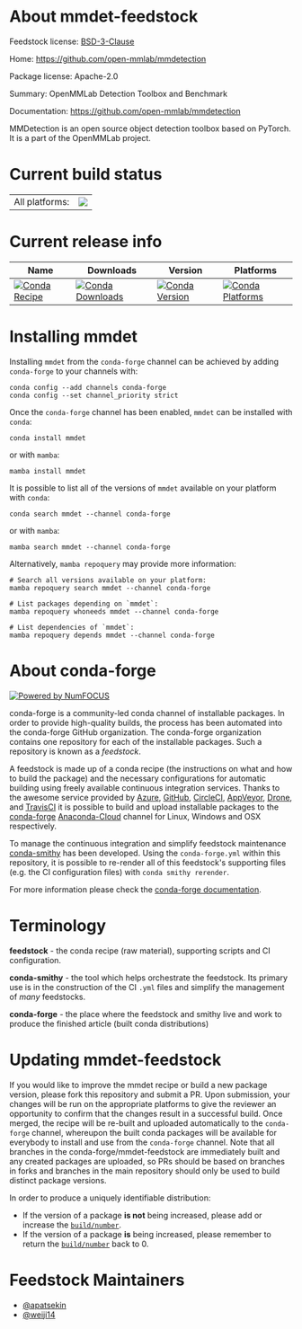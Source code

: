 About mmdet-feedstock
=====================

Feedstock license: [BSD-3-Clause](https://github.com/conda-forge/mmdet-feedstock/blob/main/LICENSE.txt)

Home: https://github.com/open-mmlab/mmdetection

Package license: Apache-2.0

Summary: OpenMMLab Detection Toolbox and Benchmark

Documentation: https://github.com/open-mmlab/mmdetection

MMDetection is an open source object detection toolbox based on PyTorch. It is a part of the OpenMMLab project.


Current build status
====================


<table><tr><td>All platforms:</td>
    <td>
      <a href="https://dev.azure.com/conda-forge/feedstock-builds/_build/latest?definitionId=16653&branchName=main">
        <img src="https://dev.azure.com/conda-forge/feedstock-builds/_apis/build/status/mmdet-feedstock?branchName=main">
      </a>
    </td>
  </tr>
</table>

Current release info
====================

| Name | Downloads | Version | Platforms |
| --- | --- | --- | --- |
| [![Conda Recipe](https://img.shields.io/badge/recipe-mmdet-green.svg)](https://anaconda.org/conda-forge/mmdet) | [![Conda Downloads](https://img.shields.io/conda/dn/conda-forge/mmdet.svg)](https://anaconda.org/conda-forge/mmdet) | [![Conda Version](https://img.shields.io/conda/vn/conda-forge/mmdet.svg)](https://anaconda.org/conda-forge/mmdet) | [![Conda Platforms](https://img.shields.io/conda/pn/conda-forge/mmdet.svg)](https://anaconda.org/conda-forge/mmdet) |

Installing mmdet
================

Installing `mmdet` from the `conda-forge` channel can be achieved by adding `conda-forge` to your channels with:

```
conda config --add channels conda-forge
conda config --set channel_priority strict
```

Once the `conda-forge` channel has been enabled, `mmdet` can be installed with `conda`:

```
conda install mmdet
```

or with `mamba`:

```
mamba install mmdet
```

It is possible to list all of the versions of `mmdet` available on your platform with `conda`:

```
conda search mmdet --channel conda-forge
```

or with `mamba`:

```
mamba search mmdet --channel conda-forge
```

Alternatively, `mamba repoquery` may provide more information:

```
# Search all versions available on your platform:
mamba repoquery search mmdet --channel conda-forge

# List packages depending on `mmdet`:
mamba repoquery whoneeds mmdet --channel conda-forge

# List dependencies of `mmdet`:
mamba repoquery depends mmdet --channel conda-forge
```


About conda-forge
=================

[![Powered by
NumFOCUS](https://img.shields.io/badge/powered%20by-NumFOCUS-orange.svg?style=flat&colorA=E1523D&colorB=007D8A)](https://numfocus.org)

conda-forge is a community-led conda channel of installable packages.
In order to provide high-quality builds, the process has been automated into the
conda-forge GitHub organization. The conda-forge organization contains one repository
for each of the installable packages. Such a repository is known as a *feedstock*.

A feedstock is made up of a conda recipe (the instructions on what and how to build
the package) and the necessary configurations for automatic building using freely
available continuous integration services. Thanks to the awesome service provided by
[Azure](https://azure.microsoft.com/en-us/services/devops/), [GitHub](https://github.com/),
[CircleCI](https://circleci.com/), [AppVeyor](https://www.appveyor.com/),
[Drone](https://cloud.drone.io/welcome), and [TravisCI](https://travis-ci.com/)
it is possible to build and upload installable packages to the
[conda-forge](https://anaconda.org/conda-forge) [Anaconda-Cloud](https://anaconda.org/)
channel for Linux, Windows and OSX respectively.

To manage the continuous integration and simplify feedstock maintenance
[conda-smithy](https://github.com/conda-forge/conda-smithy) has been developed.
Using the ``conda-forge.yml`` within this repository, it is possible to re-render all of
this feedstock's supporting files (e.g. the CI configuration files) with ``conda smithy rerender``.

For more information please check the [conda-forge documentation](https://conda-forge.org/docs/).

Terminology
===========

**feedstock** - the conda recipe (raw material), supporting scripts and CI configuration.

**conda-smithy** - the tool which helps orchestrate the feedstock.
                   Its primary use is in the construction of the CI ``.yml`` files
                   and simplify the management of *many* feedstocks.

**conda-forge** - the place where the feedstock and smithy live and work to
                  produce the finished article (built conda distributions)


Updating mmdet-feedstock
========================

If you would like to improve the mmdet recipe or build a new
package version, please fork this repository and submit a PR. Upon submission,
your changes will be run on the appropriate platforms to give the reviewer an
opportunity to confirm that the changes result in a successful build. Once
merged, the recipe will be re-built and uploaded automatically to the
`conda-forge` channel, whereupon the built conda packages will be available for
everybody to install and use from the `conda-forge` channel.
Note that all branches in the conda-forge/mmdet-feedstock are
immediately built and any created packages are uploaded, so PRs should be based
on branches in forks and branches in the main repository should only be used to
build distinct package versions.

In order to produce a uniquely identifiable distribution:
 * If the version of a package **is not** being increased, please add or increase
   the [``build/number``](https://docs.conda.io/projects/conda-build/en/latest/resources/define-metadata.html#build-number-and-string).
 * If the version of a package **is** being increased, please remember to return
   the [``build/number``](https://docs.conda.io/projects/conda-build/en/latest/resources/define-metadata.html#build-number-and-string)
   back to 0.

Feedstock Maintainers
=====================

* [@apatsekin](https://github.com/apatsekin/)
* [@weiji14](https://github.com/weiji14/)

